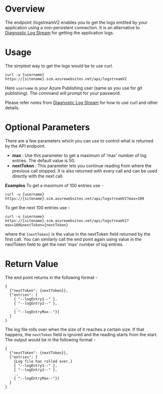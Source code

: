 # Overview
The endpoint /logstreamV2 enables you to get the logs emitted by your application using a non-persistent connection. It is an alternative to [Diagnostic Log Stream](https://github.com/projectkudu/kudu/wiki/Diagnostic-Log-Stream) for getting the application logs.

# Usage
The simplest way to get the logs would be to use curl. 
```
curl -u {username} https://{sitename}.scm.azurewebsites.net/api/logstreamV2
```
Here `username` is your Azure Publishing user (same as you use for git publishing). The command will prompt for your password.

Please refer notes from [Diagnostic Log Stream](https://github.com/projectkudu/kudu/wiki/Diagnostic-Log-Stream) for how to use curl and other details.

# Optional Parameters
There are a few parameters which you can use to control what is returned by the API endpoint.
* **max** : Use this parameter to get a maximum of 'max' number of log entries. The default value is 50.
* **nextToken** : This parameter lets you continue reading from where the previous call stopped. It is also returned with every call and can be used directly with the next call.

**Examples** 
To get a maximum of 100 entries use -
```
curl -u {username} https://{sitename}.scm.azurewebsites.net/api/logstreamV2?max=100
```
To get the next 100 entries use -
```
curl -u {username} https://{sitename}.scm.azurewebsites.net/api/logstreamV2?max=100&nextToken={nextToken}
```
where the `{nextToken}` is the value in the nextToken field returned by the first call. You can similarly call the end point again using value in the nextToken field to get the next 'max' number of log entries.

# Return Value
The end point returns in the following format - 
```
{
  {"nextToken": {nextToken}},
  {"entries": [
    { "--logEntry1--" },
    { "--logEntry2--" },
    ..
    { "--logEntryMax--"}]
  }
}
```
The log file rolls over when the size of it reaches a certain size. If that happens, the `nextToken` field is ignored and the reading starts from the start. The output would be in the following format -
```
{
  {"nextToken": {nextToken}},
  {"entries": [
    {Log file has rolled over.}
    { "--logEntry1--" },
    { "--logEntry2--" },
    ..
    { "--logEntryMax--"}]
  }
}
```
